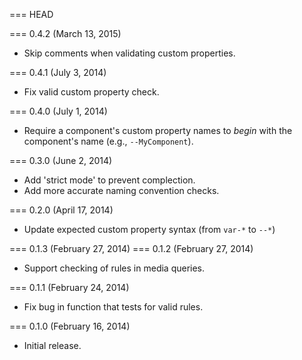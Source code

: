 === HEAD

=== 0.4.2 (March 13, 2015)

* Skip comments when validating custom properties.

=== 0.4.1 (July 3, 2014)

* Fix valid custom property check.

=== 0.4.0 (July 1, 2014)

* Require a component's custom property names to _begin_ with the component's
  name (e.g., `--MyComponent`).

=== 0.3.0 (June 2, 2014)

* Add 'strict mode' to prevent complection.
* Add more accurate naming convention checks.

=== 0.2.0 (April 17, 2014)

* Update expected custom property syntax (from `var-*` to `--*`)

=== 0.1.3 (February 27, 2014)
=== 0.1.2 (February 27, 2014)

* Support checking of rules in media queries.

=== 0.1.1 (February 24, 2014)

* Fix bug in function that tests for valid rules.

=== 0.1.0 (February 16, 2014)

* Initial release.

